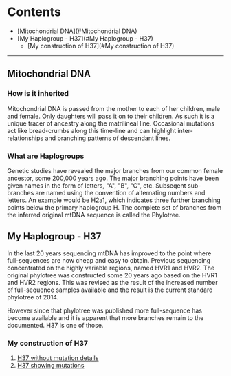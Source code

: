 # Contents

  * [Mitochondrial DNA](#Mitochondrial DNA)
  * [My Haplogroup - H37](#My Haplogroup - H37)
    * [My construction of H37](#My construction of H37)
	
---

## Mitochondrial DNA

### How is it inherited

Mitochondrial DNA is passed from the mother to each of her children, male and female. Only daughters will pass it on to their children. As such it is a unique tracer of ancestry along the matrilineal line. Occasional mutations act like bread-crumbs along this time-line and can highlight inter-relationships and branching patterns of descendant lines. 

### What are Haplogroups

Genetic studies have revealed the major branches from our common female ancestor, some 200,000 years ago. The major branching points have been given names in the form of letters, "A", "B", "C", etc. Subseqent sub-branches are named using the convention of alternating numbers and letters. An example would be H2a1, which indicates three further branching points below the primary haplogroup H. The complete set of branches from the inferred original mtDNA sequence is called the Phylotree. 

## My Haplogroup - H37

In the last 20 years sequencing mtDNA has improved to the point where full-sequences are now cheap and easy to obtain. Previous sequencing concentrated on the highly variable regions, named HVR1 and HVR2. The original phylotree was constructed some 20 years ago based on the HVR1 and HVR2 regions. This was revised as the result of the increased number of full-sequence samples available and the result is the current standard phylotree of 2014.

However since that phylotree was published more full-sequence has become available and it is apparent that more branches remain to the documented. H37 is one of those.

### My construction of H37

1. [H37 without mutation details](../h37/h37.html)
2. [H37 showing mutations](../h37/h37_complex.html)

